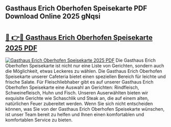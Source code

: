## Gasthaus Erich Oberhofen Speisekarte PDF Download Online 2025 gNqsi

# <h2><a href="http://gcbinuz.nevu.top/?p=Gasthaus+Erich+Oberhofen+Speisekarte">🔗 👉🔴 Gasthaus Erich Oberhofen Speisekarte 2025 PDF</a></h2>

[![Gasthaus Erich Oberhofen Speisekarte 2025 PDF](https://i.imgur.com/dBaPXMq.png)](http://gcbinuz.nevu.top/?p=Gasthaus+Erich+Oberhofen+Speisekarte)
Die Gasthaus Erich Oberhofen Speisekarte ist nicht nur eine Liste von Gerichten, sondern auch die Möglichkeit, etwas Leckeres zu wählen. Die Gasthaus Erich Oberhofen Speisekarte unserer Cafeteria bietet einen speziellen Bereich für leichte und frische Salate. Für Fleischliebhaber gibt es auf unserer Gasthaus Erich Oberhofen Speisekarte eine Auswahl an Gerichten: Rindfleisch, Schweinefleisch, Huhn und Fisch. Unseren Auserwählten bieten wir exquisite Gerichte wie Schaschlik und Steak an, die auf einem alten, natürlichen Feuer zubereitet werden. Wenn Sie sich nicht entscheiden können, was Sie von der Gasthaus Erich Oberhofen Speisekarte wünschen, ist unser Team bereit zu helfen und Ihnen einen komfortablen und komfortablen Service zu bieten.
